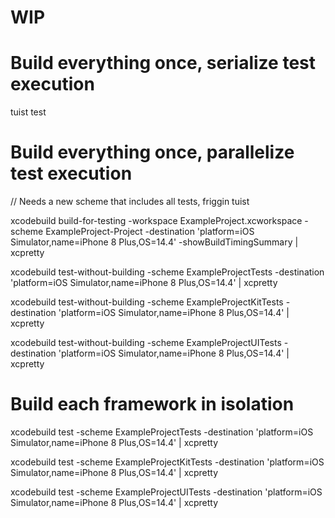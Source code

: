 # WIP

# Build everything once, serialize test execution

tuist test

# Build everything once, parallelize test execution
// Needs a new scheme that includes all tests, friggin tuist

xcodebuild build-for-testing -workspace ExampleProject.xcworkspace -scheme ExampleProject-Project -destination 'platform=iOS Simulator,name=iPhone 8 Plus,OS=14.4' -showBuildTimingSummary | xcpretty

xcodebuild test-without-building -scheme ExampleProjectTests -destination 'platform=iOS Simulator,name=iPhone 8 Plus,OS=14.4' | xcpretty

xcodebuild test-without-building -scheme ExampleProjectKitTests -destination 'platform=iOS Simulator,name=iPhone 8 Plus,OS=14.4' | xcpretty

xcodebuild test-without-building -scheme ExampleProjectUITests -destination 'platform=iOS Simulator,name=iPhone 8 Plus,OS=14.4' | xcpretty

# Build each framework in isolation
xcodebuild test -scheme ExampleProjectTests -destination 'platform=iOS Simulator,name=iPhone 8 Plus,OS=14.4' | xcpretty

xcodebuild test -scheme ExampleProjectKitTests -destination 'platform=iOS Simulator,name=iPhone 8 Plus,OS=14.4' | xcpretty

xcodebuild test -scheme ExampleProjectUITests -destination 'platform=iOS Simulator,name=iPhone 8 Plus,OS=14.4' | xcpretty
